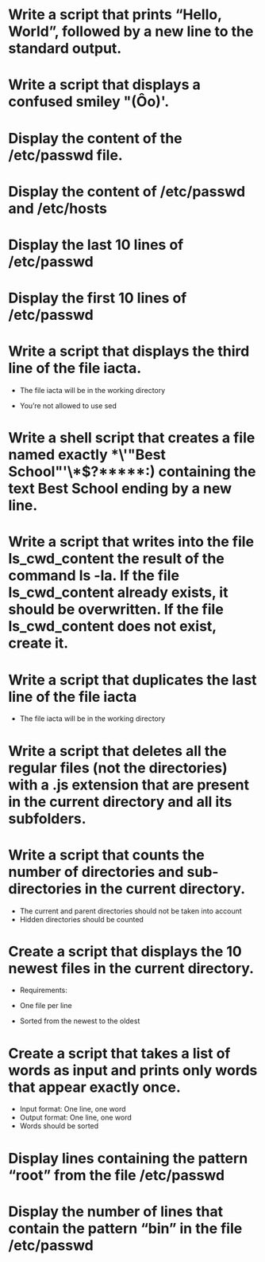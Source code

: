 # Write a script that prints “Hello, World”, followed by a new line to the standard output.

# Write a script that displays a confused smiley "(Ôo)'.

# Display the content of the /etc/passwd file.

# Display the content of /etc/passwd and /etc/hosts

# Display the last 10 lines of /etc/passwd

# Display the first 10 lines of /etc/passwd

# Write a script that displays the third line of the file iacta.

* The file iacta will be in the working directory

* You’re not allowed to use sed

# Write a shell script that creates a file named exactly \*\\'"Best School"\'\\*$\?\*\*\*\*\*:) containing the text Best School ending by a new line.

# Write a script that writes into the file ls_cwd_content the result of the command ls -la. If the file ls_cwd_content already exists, it should be overwritten. If the file ls_cwd_content does not exist, create it.

# Write a script that duplicates the last line of the file iacta

* The file iacta will be in the working directory

# Write a script that deletes all the regular files (not the directories) with a .js extension that are present in the current directory and all its subfolders.

# Write a script that counts the number of directories and sub-directories in the current directory.

* The current and parent directories should not be taken into account
* Hidden directories should be counted

# Create a script that displays the 10 newest files in the current directory.

* Requirements:

* One file per line
* Sorted from the newest to the oldest

# Create a script that takes a list of words as input and prints only words that appear exactly once.

* Input format: One line, one word
* Output format: One line, one word
* Words should be sorted

# Display lines containing the pattern “root” from the file /etc/passwd

# Display the number of lines that contain the pattern “bin” in the file /etc/passwd

